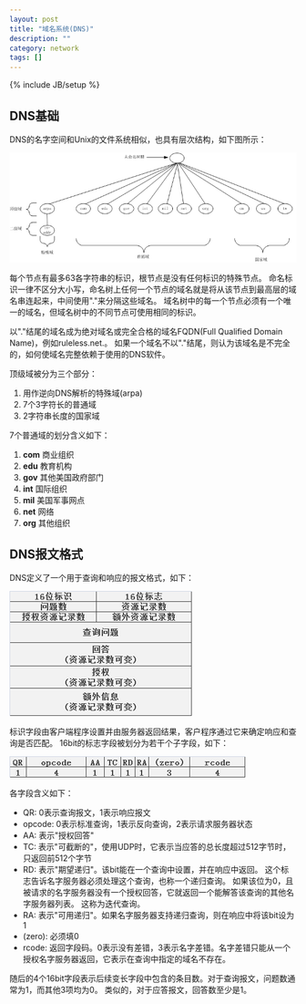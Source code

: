 ```yaml
---
layout: post
title: "域名系统(DNS)"
description: ""
category: network
tags: []
---
```

{% include JB/setup %}

## DNS基础

DNS的名字空间和Unix的文件系统相似，也具有层次结构，如下图所示：

![](/images/network/dns-hierarchy.png)

每个节点有最多63各字符串的标识，根节点是没有任何标识的特殊节点。
命名标识一律不区分大小写，命名树上任何一个节点的域名就是将从该节点到最高层的域名串连起来，中间使用"."来分隔这些域名。
域名树中的每一个节点必须有一个唯一的域名，但域名树中的不同节点可使用相同的标识。

以"."结尾的域名成为绝对域名或完全合格的域名FQDN(Full Qualified Domain Name)，例如ruleless.net.。
如果一个域名不以"."结尾，则认为该域名是不完全的，如何使域名完整依赖于使用的DNS软件。

顶级域被分为三个部分：

  1. 用作逆向DNS解析的特殊域(arpa)
  2. 7个3字符长的普通域
  3. 2字符串长度的国家域

7个普通域的划分含义如下：

  1. **com** 商业组织
  2. **edu** 教育机构
  3. **gov** 其他美国政府部门
  4. **int** 国际组织
  5. **mil** 美国军事网点
  6. **net** 网络
  7. **org** 其他组织

## DNS报文格式

DNS定义了一个用于查询和响应的报文格式，如下：

![](/images/network/DNSHeader.png)

标识字段由客户端程序设置并由服务器返回结果，客户程序通过它来确定响应和查询是否匹配。
16bit的标志字段被划分为若干个子字段，如下：

![](/images/network/DNSHeaderFlag.png)

各字段含义如下：

  + QR: 0表示查询报文，1表示响应报文
  + opcode: 0表示标准查询，1表示反向查询，2表示请求服务器状态
  + AA: 表示"授权回答"
  + TC: 表示"可截断的"，使用UDP时，它表示当应答的总长度超过512字节时，只返回前512个字节
  + RD: 表示"期望递归"。该bit能在一个查询中设置，并在响应中返回。
    这个标志告诉名字服务器必须处理这个查询，也称一个递归查询。
	如果该位为0，且被请求的名字服务器没有一个授权回答，它就返回一个能解答该查询的其他名字服务器列表。
	这称为迭代查询。
  + RA: 表示"可用递归"。如果名字服务器支持递归查询，则在响应中将该bit设为1
  + (zero): 必须填0
  + rcode: 返回字段码。0表示没有差错，3表示名字差错。名字差错只能从一个授权名字服务器返回，它表示在查询中指定的域名不存在。

随后的4个16bit字段表示后续变长字段中包含的条目数。对于查询报文，问题数通常为1，而其他3项均为0。
类似的，对于应答报文，回答数至少是1。
